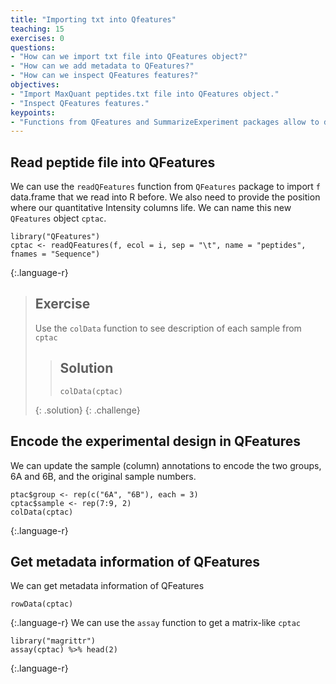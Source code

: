 ```yaml
---
title: "Importing txt into Qfeatures"
teaching: 15
exercises: 0
questions:
- "How can we import txt file into QFeatures object?"
- "How can we add metadata to QFeatures?"
- "How can we inspect QFeatures features?"
objectives:
- "Import MaxQuant peptides.txt file into QFeatures object."
- "Inspect QFeatures features."
keypoints:
- "Functions from QFeatures and SummarizeExperiment packages allow to do these steps seamlessly."
---
```


## Read peptide file into QFeatures

We can use the `readQFeatures` function from `QFeatures` package to import `f` data.frame that we read into R before. We also need to provide the position where our quantitative Intensity columns life.  We can name this new `QFeatures` object `cptac`. 
~~~
library("QFeatures")
cptac <- readQFeatures(f, ecol = i, sep = "\t", name = "peptides", fnames = "Sequence")
~~~
{:.language-r}
> ## Exercise
>
> Use the `colData` function to see description of each sample from `cptac`
>
> > ## Solution
> > `colData(cptac)`        
> >
> {: .solution}
{: .challenge}  
## Encode the experimental design in QFeatures
We can update the sample (column) annotations to encode the two
groups, 6A and 6B, and the original sample numbers.
~~~
ptac$group <- rep(c("6A", "6B"), each = 3)
cptac$sample <- rep(7:9, 2)
colData(cptac)
~~~
{:.language-r}
## Get metadata information of QFeatures
We can get metadata information of QFeatures
~~~
rowData(cptac)
~~~
{:.language-r}
We can use the `assay` function to get a matrix-like `cptac`
~~~
library("magrittr")
assay(cptac) %>% head(2)
~~~
{:.language-r}
